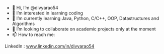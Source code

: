 - 👋 Hi, I’m @divyarao54
- 👀 I’m interested in learning coding
- 🌱 I’m currently learning Java, Python, C/C++, OOP, Datastructures and Algorithms
- 💞️ I’m looking to collaborate on academic projects only at the moment
- 📫 How to reach me:

LinkedIn : www.linkedin.com/in/divyarao54

<!---
divyarao54/divyarao54 is a ✨ special ✨ repository because its `README.md` (this file) appears on your GitHub profile.
You can click the Preview link to take a look at your changes.
--->

